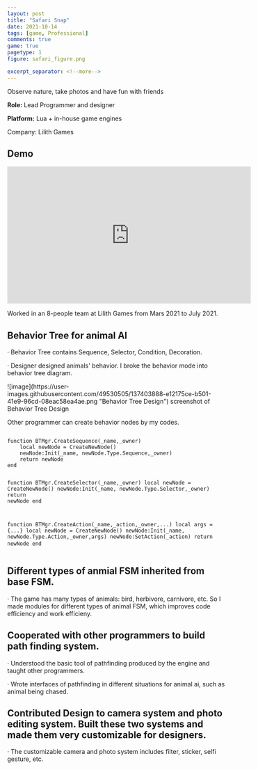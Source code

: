 ```yaml
---
layout: post
title: "Safari Snap"
date: 2021-10-14
tags: [game, Professional]
comments: true
game: true
pagetype: 1
figure: safari_figure.png

excerpt_separator: <!--more-->
---
```

Observe nature, take photos and have fun with friends

<b>Role:</b> Lead Programmer and designer

<b>Platform:</b> Lua + in-house game engines

Company: Lilith Games
<!--more-->

## Demo
<iframe width="560" height="315" src="https://www.youtube.com/embed/87jT2Cp5-4U" frameborder="0" allow="accelerometer; autoplay; encrypted-media; gyroscope; picture-in-picture" allowfullscreen></iframe>

Worked in an 8-people team at Lilith Games from Mars 2021 to July 2021.

## Behavior Tree for animal AI
<p>· Behavior Tree contains Sequence, Selector, Condition, Decoration.</p>
<p>· Designer designed animals' behavior. I broke the behavior mode into behavior tree diagram.</p>
![image](https://user-images.githubusercontent.com/49530505/137403888-e12175ce-b501-41e9-96cd-08eac58ea4ae.png "Behavior Tree Design")
<span class="caption">screenshot of Behavior Tree Design</span>
<p> Other programmer can create behavior nodes by my codes.</p>
<pre>
<code>
function BTMgr.CreateSequence(_name,_owner)
	local newNode = CreateNewNode()
	newNode:Init(_name, newNode.Type.Sequence,_owner)
	return newNode
end

function BTMgr.CreateSelector(_name,_owner)
	local newNode = CreateNewNode()
	newNode:Init(_name, newNode.Type.Selector,_owner)
	return newNode
end

function BTMgr.CreateAction(_name,_action,_owner,...)
	local args = {...}
	local newNode = CreateNewNode()
	newNode:Init(_name, newNode.Type.Action,_owner,args)
	newNode:SetAction(_action)
	return newNode
end
</code>
</pre>

## Different types of anmial FSM inherited from base FSM.
<p>· The game has many types of animals: bird, herbivore, carnivore, etc. So I made modules for different types of animal FSM, which improves code efficiency and work efficieny.</p>

## Cooperated with other programmers to build path finding system.
<p>· Understood the basic tool of pathfinding produced by the engine and taught other programmers.
<p>· Wrote interfaces of pathfinding in different situations for animal ai, such as animal being chased.

## Contributed Design to camera system and photo editing system. Built these two systems and made them very customizable for designers.
<p>· The customizable camera and photo system includes filter, sticker, selfi gesture, etc.
